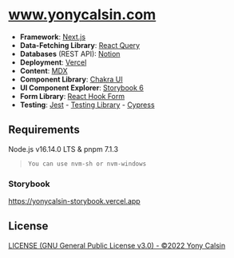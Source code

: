 # www.yonycalsin.com

- **Framework**: [Next.js](https://nextjs.org/)
- **Data-Fetching Library**: [React Query](https://react-query.tanstack.com/)
- **Databases** (REST API): [Notion](https://www.notion.so/)
- **Deployment**: [Vercel](https://vercel.com)
- **Content**: [MDX](https://github.com/mdx-js/mdx)
- **Component Library**: [Chakra UI](https://chakra-ui.com/)
- **UI Component Explorer**: [Storybook 6](https://storybook.js.org/)
- **Form Library**: [React Hook Form](https://react-hook-form.com/)
- **Testing**: [Jest](https://jestjs.io/) - [Testing Library](https://testing-library.com/) - [Cypress](https://www.cypress.io/)

## Requirements

Node.js v16.14.0 LTS & pnpm 7.1.3

> `You can use nvm-sh or nvm-windows`

### Storybook

https://yonycalsin-storybook.vercel.app

## License

[LICENSE (GNU General Public License v3.0) - ©2022 Yony Calsin](LICENSE)
